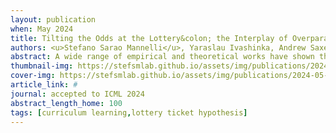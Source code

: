 ```yaml
---
layout: publication
when: May 2024
title: Tilting the Odds at the Lottery&colon; the Interplay of Overparameterisation and Curricula in Neural Networks
authors: <u>Stefano Sarao Mannelli</u>, Yaraslau Ivashinka, Andrew Saxe, Luca Saglietti
abstract: A wide range of empirical and theoretical works have shown that overparameterisation can amplify the performance of neural networks. According to the lottery ticket hypothesis, overparameterised networks have an increased chance of containing a sub-network that is well-initialised to solve the task at hand. A more parsimonious approach, inspired by animal learning, consists in guiding the learner towards solving the task by curating the order of the examples, i.e. providing a curriculum. However, this learning strategy seems to be hardly beneficial in deep learning applications. In this work, we propose an analytical study that connects curriculum learning and overparameterisation. In particular, we investigate their interplay in the online learning setting for a 2-layer network in the XOR-like Gaussian Mixture problem. Our results show that a high degree of overparameterisation -while simplifying the problem- can limit the benefit from curricula, providing a theoretical account of the ineffectiveness of curricula in deep learning.
thumbnail-img: https://stefsmlab.github.io/assets/img/publications/2024-05-01-Tilting-odds-thumbnail.png
cover-img: https://stefsmlab.github.io/assets/img/publications/2024-05-01-Tilting-odds-cover.png
article_link: #
journal: accepted to ICML 2024
abstract_length_home: 100
tags: [curriculum learning,lottery ticket hypothesis]
---
```

